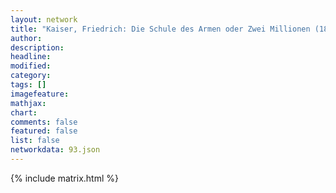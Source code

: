 ```yaml
---
layout: network
title: "Kaiser, Friedrich: Die Schule des Armen oder Zwei Millionen (1847)"
author:
description:
headline:
modified:
category:
tags: []
imagefeature: 
mathjax: 
chart: 
comments: false
featured: false
list: false
networkdata: 93.json
---
```

{% include matrix.html %}
